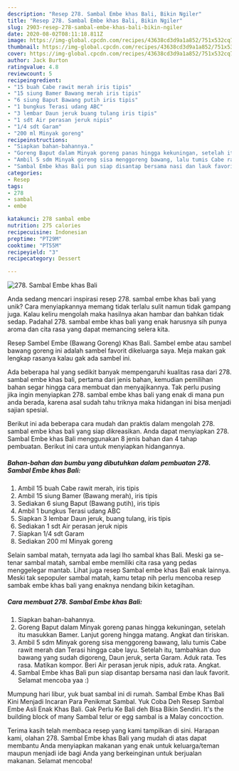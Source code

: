 ```yaml
---
description: "Resep 278. Sambal Embe khas Bali, Bikin Ngiler"
title: "Resep 278. Sambal Embe khas Bali, Bikin Ngiler"
slug: 2903-resep-278-sambal-embe-khas-bali-bikin-ngiler
date: 2020-08-02T08:11:18.811Z
image: https://img-global.cpcdn.com/recipes/43638cd3d9a1a852/751x532cq70/278-sambal-embe-khas-bali-foto-resep-utama.jpg
thumbnail: https://img-global.cpcdn.com/recipes/43638cd3d9a1a852/751x532cq70/278-sambal-embe-khas-bali-foto-resep-utama.jpg
cover: https://img-global.cpcdn.com/recipes/43638cd3d9a1a852/751x532cq70/278-sambal-embe-khas-bali-foto-resep-utama.jpg
author: Jack Burton
ratingvalue: 4.8
reviewcount: 5
recipeingredient:
- "15 buah Cabe rawit merah iris tipis"
- "15 siung Bamer Bawang merah iris tipis"
- "6 siung Baput Bawang putih iris tipis"
- "1 bungkus Terasi udang ABC"
- "3 lembar Daun jeruk buang tulang iris tipis"
- "1 sdt Air perasan jeruk nipis"
- "1/4 sdt Garam"
- "200 ml Minyak goreng"
recipeinstructions:
- "Siapkan bahan-bahannya."
- "Goreng Baput dalam Minyak goreng panas hingga kekuningan, setelah itu masukkan Bamer. Lanjut goreng hingga matang. Angkat dan tiriskan."
- "Ambil 5 sdm Minyak goreng sisa menggoreng bawang, lalu tumis Cabe rawit merah dan Terasi hingga cabe layu. Setelah itu, tambahkan duo bawang yang sudah digoreng, Daun jeruk, serta Garam. Aduk rata. Tes rasa. Matikan kompor. Beri Air perasan jeruk nipis, aduk rata. Angkat."
- "Sambal Embe khas Bali pun siap disantap bersama nasi dan lauk favorit. Selamat mencoba yaa :)"
categories:
- Resep
tags:
- 278
- sambal
- embe

katakunci: 278 sambal embe 
nutrition: 275 calories
recipecuisine: Indonesian
preptime: "PT29M"
cooktime: "PT55M"
recipeyield: "3"
recipecategory: Dessert

---
```



![278. Sambal Embe khas Bali](https://img-global.cpcdn.com/recipes/43638cd3d9a1a852/751x532cq70/278-sambal-embe-khas-bali-foto-resep-utama.jpg)

Anda sedang mencari inspirasi resep 278. sambal embe khas bali yang unik? Cara menyiapkannya memang tidak terlalu sulit namun tidak gampang juga. Kalau keliru mengolah maka hasilnya akan hambar dan bahkan tidak sedap. Padahal 278. sambal embe khas bali yang enak harusnya sih punya aroma dan cita rasa yang dapat memancing selera kita.

Resep Sambel Embe (Bawang Goreng) Khas Bali. Sambel embe atau sambel bawang goreng ini adalah sambel favorit dikeluarga saya. Meja makan gak lengkap rasanya kalau gak ada sambel ini.

Ada beberapa hal yang sedikit banyak mempengaruhi kualitas rasa dari 278. sambal embe khas bali, pertama dari jenis bahan, kemudian pemilihan bahan segar hingga cara membuat dan menyajikannya. Tak perlu pusing jika ingin menyiapkan 278. sambal embe khas bali yang enak di mana pun anda berada, karena asal sudah tahu triknya maka hidangan ini bisa menjadi sajian spesial.


Berikut ini ada beberapa cara mudah dan praktis dalam mengolah 278. sambal embe khas bali yang siap dikreasikan. Anda dapat menyiapkan 278. Sambal Embe khas Bali menggunakan 8 jenis bahan dan 4 tahap pembuatan. Berikut ini cara untuk menyiapkan hidangannya.

<!--inarticleads1-->

##### Bahan-bahan dan bumbu yang dibutuhkan dalam pembuatan 278. Sambal Embe khas Bali:

1. Ambil 15 buah Cabe rawit merah, iris tipis
1. Ambil 15 siung Bamer (Bawang merah), iris tipis
1. Sediakan 6 siung Baput (Bawang putih), iris tipis
1. Ambil 1 bungkus Terasi udang ABC
1. Siapkan 3 lembar Daun jeruk, buang tulang, iris tipis
1. Sediakan 1 sdt Air perasan jeruk nipis
1. Siapkan 1/4 sdt Garam
1. Sediakan 200 ml Minyak goreng


Selain sambal matah, ternyata ada lagi lho sambal khas Bali. Meski ga se-tenar sambal matah, sambal embe memiliki cita rasa yang pedas menggelegar mantab. Lihat juga resep Sambal embe khas Bali enak lainnya. Meski tak sepopuler sambal matah, kamu tetap nih perlu mencoba resep sambak embe khas bali yang enaknya nendang bikin ketagihan. 

<!--inarticleads2-->

##### Cara membuat 278. Sambal Embe khas Bali:

1. Siapkan bahan-bahannya.
1. Goreng Baput dalam Minyak goreng panas hingga kekuningan, setelah itu masukkan Bamer. Lanjut goreng hingga matang. Angkat dan tiriskan.
1. Ambil 5 sdm Minyak goreng sisa menggoreng bawang, lalu tumis Cabe rawit merah dan Terasi hingga cabe layu. Setelah itu, tambahkan duo bawang yang sudah digoreng, Daun jeruk, serta Garam. Aduk rata. Tes rasa. Matikan kompor. Beri Air perasan jeruk nipis, aduk rata. Angkat.
1. Sambal Embe khas Bali pun siap disantap bersama nasi dan lauk favorit. Selamat mencoba yaa :)


Mumpung hari libur, yuk buat sambal ini di rumah. Sambal Embe Khas Bali Kini Menjadi Incaran Para Penikmat Sambal. Yuk Coba Deh Resep Sambal Embe Asli Enak Khas Bali. Gak Perlu Ke Bali deh Bisa Bikin Sendiri. It&#39;s the building block of many Sambal telur or egg sambal is a Malay concoction. 

Terima kasih telah membaca resep yang kami tampilkan di sini. Harapan kami, olahan 278. Sambal Embe khas Bali yang mudah di atas dapat membantu Anda menyiapkan makanan yang enak untuk keluarga/teman maupun menjadi ide bagi Anda yang berkeinginan untuk berjualan makanan. Selamat mencoba!
